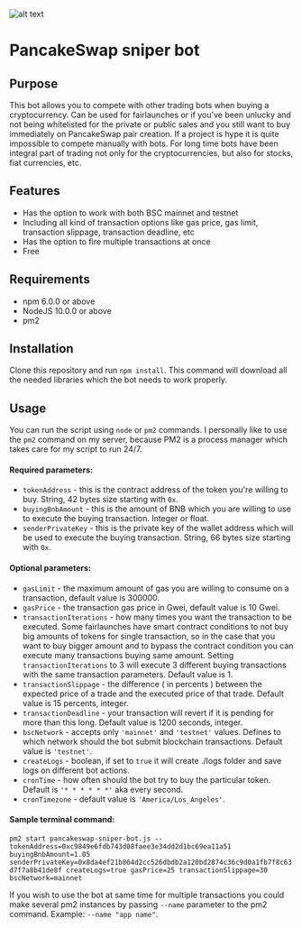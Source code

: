 ![alt text](https://github.com/mnedelchev-vn/pancakeswap-sniper-bot/blob/main/pancakeswap-sniper-bot.png)

# PancakeSwap sniper bot

## Purpose
This bot allows you to compete with other trading bots when buying a cryptocurrency. Can be used for fairlaunches or if you've been unlucky and not being whitelisted for the private or public sales and you still want to buy immediately on PancakeSwap pair creation. If a project is hype it is quite impossible to compete manually with bots. For long time bots have been integral part of trading not only for the cryptocurrencies, but also for stocks, fiat currencies, etc.

## Features
* Has the option to work with both BSC mainnet and testnet
* Including all kind of transaction options like gas price, gas limit, transaction slippage, transaction deadline, etc
* Has the option to fire multiple transactions at once
* Free

## Requirements
* npm 6.0.0 or above
* NodeJS 10.0.0 or above
* pm2

## Installation
Clone this repository and run `npm install`. This command will download all the needed libraries which the bot needs to work properly.

## Usage
You can run the script using `node` or `pm2` commands. I personally like to use the `pm2` command on my server, because PM2 is a process manager which takes care for my script to run 24/7. 

#### Required parameters:
* `tokenAddress` - this is the contract address of the token you're willing to buy. String, 42 bytes size starting with `0x`.
* `buyingBnbAmount` - this is the amount of BNB which you are willing to use to execute the buying transaction. Integer or float.
* `senderPrivateKey` - this is the private key of the wallet address which will be used to execute the buying transaction. String, 66 bytes size starting with `0x`.

#### Optional parameters:
* `gasLimit` - the maximum amount of gas you are willing to consume on a transaction, default value is 300000.
* `gasPrice` - the transaction gas price in Gwei, default value is 10 Gwei.
* `transactionIterations` - how many times you want the transaction to be executed. Some fairlaunches have smart contract conditions to not buy big amounts of tokens for single transaction, so in the case that you want to buy bigger amount and to bypass the contract condition you can execute many transactions buying same amount. Setting `transactionIterations` to 3 will execute 3 different buying transactions with the same transaction parameters. Default value is 1.
* `transactionSlippage` - the difference ( in percents ) between the expected price of a trade and the executed price of that trade. Default value is 15 percents, integer.
* `transactionDeadline` - your transaction will revert if it is pending for more than this long. Default value is 1200 seconds, integer.
* `bscNetwork` - accepts only `'mainnet'` and `'testnet'` values. Defines to which network should the bot submit blockchain transactions. Default value is `'testnet'`.
* `createLogs` - boolean, if set to `true` it will create ./logs folder and save logs on different bot actions.
* `cronTime` - how often should the bot try to buy the particular token. Default is `'* * * * * *'` aka every second.
* `cronTimezone` - default value is `'America/Los_Angeles'`.

#### Sample terminal command:
`pm2 start pancakeswap-sniper-bot.js -- tokenAddress=0xc9849e6fdb743d08faee3e34dd2d1bc69ea11a51 buyingBnbAmount=1.05 senderPrivateKey=0x8da4ef21b864d2cc526dbdb2a120bd2874c36c9d0a1fb7f8c63d7f7a8b41de8f createLogs=true gasPrice=25 transactionSlippage=30 bscNetwork=mainnet`

If you wish to use the bot at same time for multiple transactions you could make several pm2 instances by passing `--name` parameter to the pm2 command. Example: `--name "app name"`.